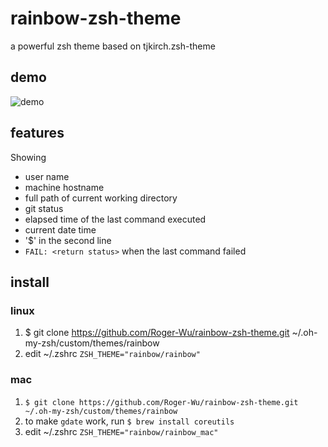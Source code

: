 # rainbow-zsh-theme
a powerful zsh theme based on tjkirch.zsh-theme

## demo

![demo](https://roger-wu.github.io/images/rainbow-zsh-theme-demo.png)

## features

Showing
* user name
* machine hostname
* full path of current working directory
* git status
* elapsed time of the last command executed
* current date time
* '$' in the second line
* `FAIL: <return status>` when the last command failed

## install

### linux

1. $ git clone https://github.com/Roger-Wu/rainbow-zsh-theme.git ~/.oh-my-zsh/custom/themes/rainbow
2. edit ~/.zshrc `ZSH_THEME="rainbow/rainbow"`

### mac

1. `$ git clone https://github.com/Roger-Wu/rainbow-zsh-theme.git ~/.oh-my-zsh/custom/themes/rainbow`
2. to make `gdate` work, run `$ brew install coreutils`
3. edit ~/.zshrc `ZSH_THEME="rainbow/rainbow_mac"`
